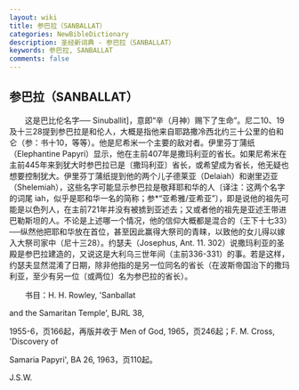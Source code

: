 ```yaml
---
layout: wiki
title: 参巴拉（SANBALLAT）
categories: NewBibleDictionary
description: 圣经新词典 - 参巴拉（SANBALLAT）
keywords: 参巴拉, SANBALLAT
comments: false
---
```


## 参巴拉（SANBALLAT）

　　这是巴比伦名字── Sinuballit]，意即“辛（月神）赐下了生命”。尼二10、19及十三28提到参巴拉是和伦人，大概是指他来自耶路撒冷西北约三十公里的伯和仑（参：书十10，等等）。他是尼希米一个主要的敌对者。伊里芬丁蒲纸（Elephantine Papyri）显示，他在主前407年是撒玛利亚的省长。如果尼希米在主前445年来到犹大时参巴拉已是〔撒玛利亚〕省长，或希望成为省长，他无疑也想要控制犹大。伊里芬丁蒲纸提到他的两个儿子德莱亚（Delaiah）和谢里迈亚（Shelemiah），这些名字可能显示参巴拉是敬拜耶和华的人〔译注：这两个名字的词尾 iah，似乎是耶和华一名的简称；参*“亚希雅/亚希亚”〕，即是说他的祖先可能是以色列人，在主前721年并没有被掳到亚述去；又或者他的祖先是亚述王带进巴勒斯坦的人。不论是上述哪一个情况，他的信仰大概都是混合的（王下十七33）──纵然他把耶和华放在首位，甚至因此赢得大祭司的青睐，以致他的女儿得以嫁入大祭司家中（尼十三28）。约瑟夫（Josephus, Ant. 11. 302）说撒玛利亚的圣殿是参巴拉建造的，又说这是大利乌三世年间（主前336-331）的事。若是这样，约瑟夫显然混淆了日期，除非他指的是另一位同名的省长（在波斯帝国治下的撒玛利亚，至少有另一位〔或两位〕名为参巴拉的省长）。

　　书目：H. H. Rowley, 'Sanballat

and the Samaritan Temple', BJRL 38,

1955-6，页166起，再版并收于 Men of God, 1965，页246起；F. M. Cross, 'Discovery of

Samaria Papyri', BA 26, 1963，页110起。

J.S.W.








